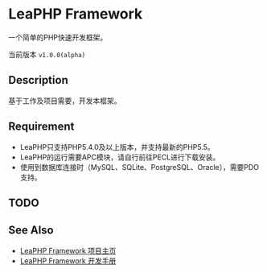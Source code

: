 # LeaPHP Framework

一个简单的PHP快速开发框架。

当前版本 `v1.0.0(alpha)`

## Description

基于工作及项目需要，开发本框架。

## Requirement
* LeaPHP只支持PHP5.4.0及以上版本，并支持最新的PHP5.5。
* LeaPHP的运行需要APC模块，请自行前往PECL进行下载安装。
* 使用到数据库连接时（MySQL、SQLite、PostgreSQL、Oracle），需要PDO支持。

## TODO

## See Also
* [LeaPHP Framework 项目主页](http://hliang0813.github.io/leaphp/)
* [LeaPHP Framework 开发手册](https://github.com/hliang0813/leaphp/tree/master/wiki)


